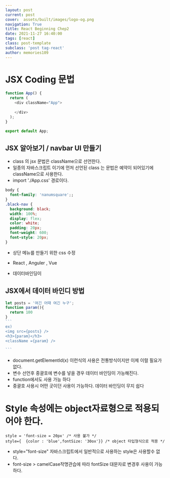 ```yaml
---
layout: post
current: post
cover:  assets/built/images/logo-og.png
navigation: True
title: React Beginning Chep2
date: 2021-11-27 16:40:00
tags: [react]
class: post-template
subclass: 'post tag-react'
author: memories109
---
```


# JSX Coding 문법

~~~javascript
function App() {
  return (
    <div className="App">
      
    </div>
  );
}

export default App;
~~~
## JSX 알아보기  / navbar UI 만들기

- class 의 jsx 문법은 className으로 선언한다. 
- 일종의 자바스크립트 이기에 먼저 선언된 class 는 문법은 예약이 되어있기에 className으로 사용한다. 
- import './App.css' 경로이다. 

~~~css
body {
  font-family: 'nanumsquare';;
}
.black-nav {
  background: black;
  width: 100%;
  display: flex;
  color: white;
  padding: 20px;
  font-weight: 600;
  font-style: 20px;
}
~~~

- 상단 메뉴를 만들기 위한 css 수정

- React ,  Anguler , Vue 
- 데이터바인딩이 

## JSX에서 데이터 바인디 방법 
~~~javascript
let posts = '여긴 어때 여긴 누구';
function param(){
  return 100 
}
```
ex)
<img src={posts} />
<h3>{param}</h3>
<className ={param} />

```
~~~
 - document.getElementId(x) 이런식의 사용은 전통방식이지만 이제 이럴 필요가 없다.
 - 변수 선언후 중괄호에 변수를 넣을 경우 데이터 바인딩이 가능해진다. 
 - function에서도 사용 가능 하다 
 - 중괄호 사용시 어떤 곳이던 사용이 가능하다. 데이터 바인딩이 무지 쉽다


# Style 속성에는 object자료형으로 적용되어야 한다. 
~~~
style = 'font-size = 20px' /* 사용 불가 */
style={  {color : 'blue',fontSize: '30ox'}} /* object 타입형식으로 적용 */
~~~
 - style="font-size" 자바스크립트에서 일반적으로 사용하는 style은 사용할수 없다.  
 - font-size > camelCase작명관습에 따라 fontSize 대문자로 변경후 사용이 가능하다. 
